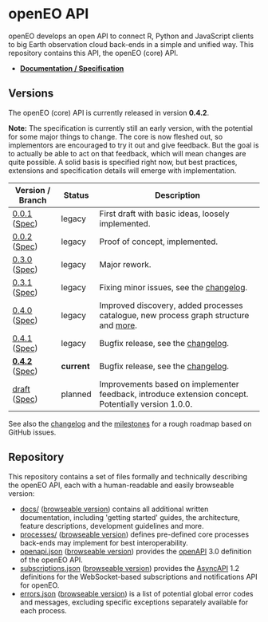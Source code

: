 # openEO API

openEO develops an open API to connect R, Python and JavaScript clients to big Earth observation cloud back-ends in a simple and unified way. This repository contains this API, the openEO (core) API.

* **[Documentation / Specification](https://open-eo.github.io/openeo-api/v/0.4.1/index.html)**

## Versions

The openEO (core) API is currently released in version **0.4.2**.

**Note:** The specification is currently still an early version, with the potential for some major things to change. The core is now fleshed out, so implementors are encouraged to try it out and give feedback. But the goal is to actually be able to act on that feedback, which will mean changes are quite possible. A solid basis is specified right now, but best practices, extensions and specification details will emerge with implementation.

| Version / Branch                                             | Status  | Description |
| ------------------------------------------------------------ | ------- | ----------- |
| [0.0.1](https://github.com/Open-EO/openeo-api/tree/0.0.1) ([Spec](https://open-eo.github.io/openeo-api/v/0.0.1/index.html)) | legacy  | First draft with basic ideas, loosely implemented. |
| [0.0.2](https://github.com/Open-EO/openeo-api/tree/0.0.2) ([Spec](https://open-eo.github.io/openeo-api/v/0.0.2/index.html)) | legacy  | Proof of concept, implemented. |
| [0.3.0](https://github.com/Open-EO/openeo-api/tree/0.3.0) ([Spec](https://open-eo.github.io/openeo-api/v/0.3.0/index.html)) | legacy | Major rework. |
| [0.3.1](https://github.com/Open-EO/openeo-api/tree/0.3.1) ([Spec](https://open-eo.github.io/openeo-api/v/0.3.1/index.html)) | legacy | Fixing minor issues, see the [changelog](CHANGELOG.md#031---2018-11-06). |
| [0.4.0](https://github.com/Open-EO/openeo-api/tree/0.4.0) ([Spec](https://open-eo.github.io/openeo-api/v/0.4.0/index.html)) | legacy | Improved discovery, added processes catalogue, new process graph structure and [more](CHANGELOG.md#040---2019-03-07). |
| [0.4.1](https://github.com/Open-EO/openeo-api/tree/0.4.1) ([Spec](https://open-eo.github.io/openeo-api/v/0.4.1/index.html)) | legacy | Bugfix release, see the [changelog](CHANGELOG.md#041---2019-05-29). |
| [**0.4.2**](https://github.com/Open-EO/openeo-api/tree/0.4.2) ([Spec](https://open-eo.github.io/openeo-api/v/0.4.2/index.html)) | **current** | Bugfix release, see the [changelog](CHANGELOG.md#042---2019-06-11). |
| [draft](https://github.com/Open-EO/openeo-api/tree/draft) ([Spec](https://open-eo.github.io/openeo-api/v/draft/index.html)) | planned | Improvements based on implementer feedback, introduce extension concept. Potentially version 1.0.0. |

See also the [changelog](CHANGELOG.md) and the [milestones](https://github.com/Open-EO/openeo-api/milestones) for a rough roadmap based on GitHub issues.

## Repository

This repository contains a set of files formally and technically describing the openEO API, each with a human-readable and easily browseable version:

* [docs/](docs/) ([browseable version](https://open-eo.github.io/openeo-api/v/0.4.2/)) contains all additional written documentation, including 'getting started' guides, the architecture, feature descriptions, development guidelines and more.
* [processes/](processes/) ([browseable version](https://open-eo.github.io/openeo-api/v/0.4.2/processreference/)) defines pre-defined core processes back-ends may implement for best interoperability.
* [openapi.json](openapi.json) ([browseable version](https://open-eo.github.io/openeo-api/v/0.4.2/apireference/)) provides the [openAPI](https://www.openapis.org/) 3.0 definition of the openEO API.
* [subscriptions.json](subscriptions.json) ([browseable version](https://open-eo.github.io/openeo-api/v/0.4.2/apireference-subscriptions/)) provides the [AsyncAPI](https://www.asyncapi.com/) 1.2 definitions for the WebSocket-based subscriptions and notifications API for openEO.
* [errors.json](errors.json) ([browseable version](https://open-eo.github.io/openeo-api/v/0.4.2/errors/#openeo-error-codes)) is a list of potential global error codes and messages, excluding specific exceptions separately available for each process.
